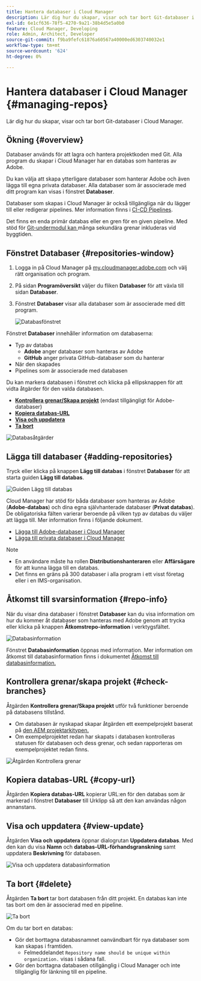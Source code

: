 ```yaml
---
title: Hantera databaser i Cloud Manager
description: Lär dig hur du skapar, visar och tar bort Git-databaser i Cloud Manager.
exl-id: 6e1cf636-78f5-4270-9a21-38b4d5e5a0b0
feature: Cloud Manager, Developing
role: Admin, Architect, Developer
source-git-commit: f9ba9fefc61876a60567a40000ed6303740032e1
workflow-type: tm+mt
source-wordcount: '624'
ht-degree: 0%

---
```



# Hantera databaser i Cloud Manager {#managing-repos}

Lär dig hur du skapar, visar och tar bort Git-databaser i Cloud Manager.

## Ökning {#overview}

Databaser används för att lagra och hantera projektkoden med Git. Alla program du skapar i Cloud Manager har en databas som hanteras av Adobe.

Du kan välja att skapa ytterligare databaser som hanterar Adobe och även lägga till egna privata databaser. Alla databaser som är associerade med ditt program kan visas i fönstret **Databaser**.

Databaser som skapas i Cloud Manager är också tillgängliga när du lägger till eller redigerar pipelines. Mer information finns i [CI-CD Pipelines](/help/implementing/cloud-manager/configuring-pipelines/introduction-ci-cd-pipelines.md).

Det finns en enda primär databas eller en gren för en given pipeline. Med stöd för [Git-undermodul kan ](git-submodules.md) många sekundära grenar inkluderas vid byggtiden.

## Fönstret Databaser {#repositories-window}

1. Logga in på Cloud Manager på [my.cloudmanager.adobe.com](https://my.cloudmanager.adobe.com/) och välj rätt organisation och program.

1. På sidan **Programöversikt** väljer du fliken **Databaser** för att växla till sidan **Databaser**.

1. Fönstret **Databaser** visar alla databaser som är associerade med ditt program.

   ![Databasfönstret](assets/repositories.png)

Fönstret **Databaser** innehåller information om databaserna:

* Typ av databas
   * **Adobe** anger databaser som hanteras av Adobe
   * **GitHub** anger privata GitHub-databaser som du hanterar
* När den skapades
* Pipelines som är associerade med databasen

Du kan markera databasen i fönstret och klicka på ellipsknappen för att vidta åtgärder för den valda databasen.

* **[Kontrollera grenar/Skapa projekt](#check-branches)** (endast tillgängligt för Adobe-databaser)
* **[Kopiera databas-URL](#copy-url)**
* **[Visa och uppdatera](#view-update)**
* **[Ta bort](#delete)**

![Databasåtgärder](assets/repository-actions.png)

## Lägga till databaser {#adding-repositories}

Tryck eller klicka på knappen **Lägg till databas** i fönstret **Databaser** för att starta guiden **Lägg till databas**.

![Guiden Lägg till databas](assets/add-repository-wizard.png)

Cloud Manager har stöd för båda databaser som hanteras av Adobe (**Adobe-databas**) och dina egna självhanterade databaser (**Privat databas**). De obligatoriska fälten varierar beroende på vilken typ av databas du väljer att lägga till. Mer information finns i följande dokument.

* [Lägga till Adobe-databaser i Cloud Manager](adobe-repositories.md)
* [Lägga till privata databaser i Cloud Manager](private-repositories.md)

>[!NOTE]
>
>* En användare måste ha rollen **Distributionshanteraren** eller **Affärsägare** för att kunna lägga till en databas.
>* Det finns en gräns på 300 databaser i alla program i ett visst företag eller i en IMS-organisation.

## Åtkomst till svarsinformation {#repo-info}

När du visar dina databaser i fönstret **Databaser** kan du visa information om hur du kommer åt databaser som hanteras med Adobe genom att trycka eller klicka på knappen **Åtkomstrepo-information** i verktygsfältet.

![Databasinformation](assets/repo-info.png)

Fönstret **Databasinformation** öppnas med information. Mer information om åtkomst till databasinformation finns i dokumentet [Åtkomst till databasinformation.](accessing-repos.md)

## Kontrollera grenar/skapa projekt {#check-branches}

Åtgärden **Kontrollera grenar/Skapa projekt** utför två funktioner beroende på databasens tillstånd.

* Om databasen är nyskapad skapar åtgärden ett exempelprojekt baserat på [den AEM projektarkitypen.](https://experienceleague.adobe.com/en/docs/experience-manager-core-components/using/developing/archetype/overview)
* Om exempelprojektet redan har skapats i databasen kontrolleras statusen för databasen och dess grenar, och sedan rapporteras om exempelprojektet redan finns.

![Åtgärden Kontrollera grenar](assets/check-branches.png)

## Kopiera databas-URL {#copy-url}

Åtgärden **Kopiera databas-URL** kopierar URL:en för den databas som är markerad i fönstret **Databaser** till Urklipp så att den kan användas någon annanstans.

## Visa och uppdatera {#view-update}

Åtgärden **Visa och uppdatera** öppnar dialogrutan **Uppdatera databas**. Med den kan du visa **Namn** och **databas-URL-förhandsgranskning** samt uppdatera **Beskrivning** för databasen.

![Visa och uppdatera databasinformation](assets/view-update.png)

## Ta bort {#delete}

Åtgärden **Ta bort** tar bort databasen från ditt projekt. En databas kan inte tas bort om den är associerad med en pipeline.

![Ta bort](assets/delete.png)

Om du tar bort en databas:

* Gör det borttagna databasnamnet oanvändbart för nya databaser som kan skapas i framtiden.
   * Felmeddelandet `Repository name should be unique within organization.` visas i sådana fall.
* Gör den borttagna databasen otillgänglig i Cloud Manager och inte tillgänglig för länkning till en pipeline.
